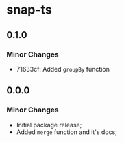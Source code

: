 # snap-ts

## 0.1.0

### Minor Changes

- 71633cf: Added `groupBy` function

## 0.0.0

### Minor Changes

- Initial package release;
- Added `merge` function and it's docs;
